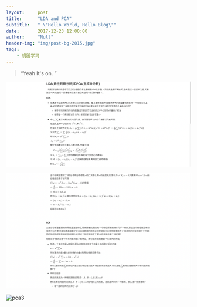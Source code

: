 ```yaml
---
layout:     post
title:      "LDA and PCA"
subtitle:   " \"Hello World, Hello Blog\""
date:       2017-12-23 12:00:00
author:     "Null"
header-img: "img/post-bg-2015.jpg"
tags:
    - 机器学习
---
```


> “Yeah It's on. ”

![pca1](/img/pca1.png)

![pca2](/img/pca2.png)

![pca3](/Users/mac/Desktop/Github/null-zxm.git.io/img/pca1.png)